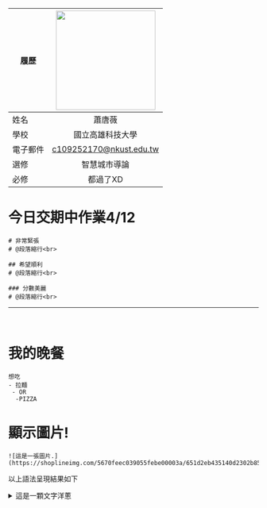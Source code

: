 
|      履歷        |<img src="https://ucarecdn.com/8b756a96-8495-4d00-9201-601d6b49c700/" width=200 height=200/>|
| ---------------- |:-----------------------------:|
| 姓名             | 蕭唐薇                           |
| 學校             | 國立高雄科技大學                  |
| 電子郵件         | c109252170@nkust.edu.tw          |
| 選修             | 智慧城市導論                     |
| 必修             | 都過了XD                         |


# 今日交期中作業4/12<br>
```
# 非常緊張
# @段落縮行<br>

## 希望順利
# @段落縮行<br>

### 分數美麗
# @段落縮行<br>

```

<hr><br>

# 我的晚餐<br>
```
想吃
- 拉麵
 - OR
  -PIZZA

```

# 顯示圖片!<br>
```
![這是一張圖片.](https://shoplineimg.com/5670feec039055febe00003a/651d2eb435140d2302b85085/800x.jpg?)
```

  以上語法呈現結果如下<br>

<details><summary> 這是一顆文字洋蔥 </summary><blockquote>
<details><summary> 第一層 </summary><blockquote>
<details><summary> 第二層 </summary><blockquote>
<details><summary> 第三層 </summary><blockquote>
<details><summary> 第四層 </summary><blockquote>
<details><summary> 第五層 </summary><blockquote>

~~~
登
登
登
~~~
</blockquote></details>
</blockquote></details>
</blockquote></details>
</blockquote></details>
</blockquote></details>
<br><br>
